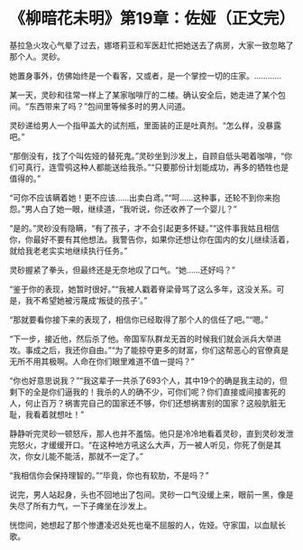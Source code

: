 # 《柳暗花未明》第19章：佐娅（正文完）

基拉急火攻心气晕了过去，娜塔莉亚和军医赶忙把她送去了病房，大家一致忽略了那个人。灵砂。

她置身事外，仿佛始终是一个看客，又或者，是一个掌控一切的庄家。…………

某一天，灵砂和往常一样上了某家咖啡厅的二楼。确认安全后，她走进了某个包间。“东西带来了吗？”包间里等候多时的男人问道。

灵砂递给男人一个指甲盖大的试剂瓶，里面装的正是吐真剂。“怎么样，没暴露吧。”

“那倒没有，找了个叫佐娅的替死鬼。”灵砂坐到沙发上，自顾自低头喝着咖啡，“你们可真行，连雪鸮这种人都能送给我杀。”“只要那份计划能成功，再多的牺牲也是值得的。”

“可你不应该瞒着她！更不应该……出卖白鸢。”“呵……这种事，还轮不到你来抱怨。”男人白了她一眼，继续道，“我听说，你还收养了一个婴儿？”

“是的。”灵砂没有隐瞒，“有了孩子，才不会引起更多怀疑。”“这件事我姑且相信你，你最好不要有其他想法。我警告你，如果你还想让你在国内的女儿继续活着，就给我老老实实地继续执行任务。”

灵砂握紧了拳头，但最终还是无奈地叹了口气。“她……还好吗？”

“鉴于你的表现，她暂时很好。”“我被人戳着脊梁骨骂了这么多年，这没关系。可是，我不希望她被污蔑成‘叛徒的孩子’。”

“那就要看你接下来的表现了，相信你已经取得了那个人的信任了吧。”“嗯。”

“下一步，接近他，然后杀了他。帝国军队群龙无首的时候我们就会派兵大举进攻。事成之后，我还你自由。”“为了能掠夺更多的财富，你们这帮恶心的官僚真是无所不用其极啊。人命在你们眼里难道不值一提吗？”

“你也好意思说我？”“我这辈子一共杀了693个人，其中19个的确是我主动的，但剩下的全是你们逼我的！我杀的人的确不少，可你们呢？你们直接或间接害死的人，何止百万？祸害完自己的国家还不够，你们还想祸害别的国家？这般肮脏无耻，我看着就想吐！”

静静听完灵砂一顿怒斥，那人也并不羞恼。他只是冷冷地看着灵砂，直到灵砂发泄完怒火，才缓缓开口。“在这种地方吼这么大声，万一被人听见，你死了倒是其次，你女儿能不能活，那就不一定了。”

“我相信你会保持理智的。”“毕竟，你也有软肋，不是吗？”

说完，男人站起身，头也不回地出了包间。灵砂一口气没缓上来，眼前一黑，像是失尽了所有力气，一下子瘫坐在沙发上。

恍惚间，她想起了那个惨遭凌迟处死也毫不屈服的人，佐娅。守家国，以血赋长歌。

